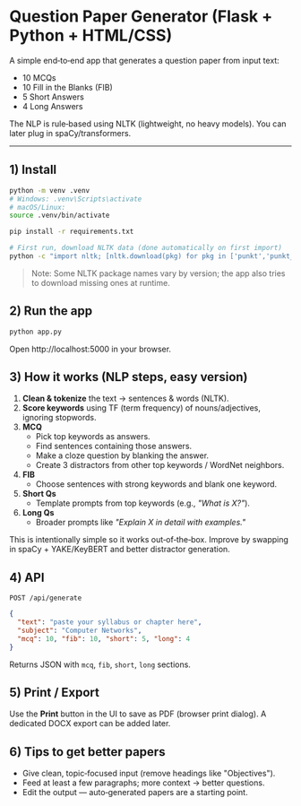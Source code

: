 # Question Paper Generator (Flask + Python + HTML/CSS)

A simple end‑to‑end app that generates a question paper from input text:
- 10 MCQs
- 10 Fill in the Blanks (FIB)
- 5 Short Answers
- 4 Long Answers

The NLP is rule‑based using NLTK (lightweight, no heavy models). You can later plug in spaCy/transformers.

---

## 1) Install

```bash
python -m venv .venv
# Windows: .venv\Scripts\activate
# macOS/Linux:
source .venv/bin/activate

pip install -r requirements.txt

# First run, download NLTK data (done automatically on first import)
python -c "import nltk; [nltk.download(pkg) for pkg in ['punkt','punkt_tab','averaged_perceptron_tagger','averaged_perceptron_tagger_eng','wordnet','stopwords']]"
```

> Note: Some NLTK package names vary by version; the app also tries to download missing ones at runtime.

## 2) Run the app

```bash
python app.py
```
Open http://localhost:5000 in your browser.

## 3) How it works (NLP steps, easy version)

1. **Clean & tokenize** the text → sentences & words (NLTK).
2. **Score keywords** using TF (term frequency) of nouns/adjectives, ignoring stopwords.
3. **MCQ**
   - Pick top keywords as answers.
   - Find sentences containing those answers.
   - Make a cloze question by blanking the answer.
   - Create 3 distractors from other top keywords / WordNet neighbors.
4. **FIB**
   - Choose sentences with strong keywords and blank one keyword.
5. **Short Qs**
   - Template prompts from top keywords (e.g., *"What is X?"*).
6. **Long Qs**
   - Broader prompts like *"Explain X in detail with examples."*

This is intentionally simple so it works out‑of‑the‑box. Improve by swapping in spaCy + YAKE/KeyBERT and better distractor generation.

## 4) API

`POST /api/generate`

```json
{
  "text": "paste your syllabus or chapter here",
  "subject": "Computer Networks",
  "mcq": 10, "fib": 10, "short": 5, "long": 4
}
```

Returns JSON with `mcq`, `fib`, `short`, `long` sections.

## 5) Print / Export

Use the **Print** button in the UI to save as PDF (browser print dialog). A dedicated DOCX export can be added later.

## 6) Tips to get better papers

- Give clean, topic‑focused input (remove headings like "Objectives").
- Feed at least a few paragraphs; more context → better questions.
- Edit the output — auto‑generated papers are a starting point.
